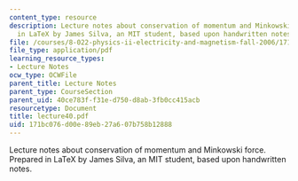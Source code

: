 ```yaml
---
content_type: resource
description: Lecture notes about conservation of momentum and Minkowski force. Prepared
  in LaTeX by James Silva, an MIT student, based upon handwritten notes.
file: /courses/8-022-physics-ii-electricity-and-magnetism-fall-2006/171bc076d00e89eb27a607b758b12888_lecture40.pdf
file_type: application/pdf
learning_resource_types:
- Lecture Notes
ocw_type: OCWFile
parent_title: Lecture Notes
parent_type: CourseSection
parent_uid: 40ce783f-f31e-d750-d8ab-3fb0cc415acb
resourcetype: Document
title: lecture40.pdf
uid: 171bc076-d00e-89eb-27a6-07b758b12888
---
```

Lecture notes about conservation of momentum and Minkowski force. Prepared in LaTeX by James Silva, an MIT student, based upon handwritten notes.

